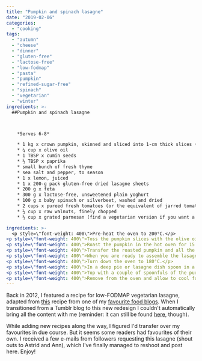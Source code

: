 ```yaml
---
title: "Pumpkin and spinach lasagne"
date: "2019-02-06"
categories: 
  - "cooking"
tags: 
  - "autumn"
  - "cheese"
  - "dinner"
  - "gluten-free"
  - "lactose-free"
  - "low-fodmap"
  - "pasta"
  - "pumpkin"
  - "refined-sugar-free"
  - "spinach"
  - "vegetarian"
  - "winter"
ingredients: >-
  ##Pumpkin and spinach lasagne



    *Serves 6-8*

 	* 1 kg x crown pumpkin, skinned and sliced into 1-cm thick slices (note: butternut pumpkin is only allowed in minimal amounts, so choose crown instead. You could also substitute the pumpkin for eggplant)
 	* ¼ cup x olive oil
 	* 1 TBSP x cumin seeds
 	* ½ TBSP x paprika
 	* small bunch of fresh thyme
 	* sea salt and pepper, to season
 	* 1 x lemon, juiced
 	* 1 x 200-g pack gluten-free dried lasagne sheets
 	* 200 g x feta
 	* 300 g x lactose-free, unsweetened plain yoghurt
 	* 100 g x baby spinach or silverbeet, washed and dried
 	* 2 cups x pureed fresh tomatoes (or the equivalent of jarred tomatoes)
 	* ½ cup x raw walnuts, finely chopped
 	* ½ cup x grated parmesan (find a vegetarian version if you want a completely veggie meal)

ingredients: >-
  <p style=\"font-weight: 400\">Pre-heat the oven to 200°C.</p>
<p style=\"font-weight: 400\">Toss the pumpkin slices with the olive oil, cumin seeds, paprika and thyme until the pumpkin is well coated. Season with ground sea salt and fresh cracked pepper and transfer to a large roasting tray.</p>
<p style=\"font-weight: 400\">Roast the pumpkin in the hot oven for 15 minutes until soft and golden.</p>
<p style=\"font-weight: 400\">Transfer the roasted pumpkin and all the pan juices to a shallow bowl and drizzle over the lemon juice. Place in the fridge to marinate for at least 30 minutes.</p>
<p style=\"font-weight: 400\">When you are ready to assemble the lasagne cook the pasta sheets in batches in plenty or rapidly boiling water until al-dente (tender) but not overcooked. Crumble the feta into the yoghurt and combine.</p>
<p style=\"font-weight: 400\">Turn down the oven to 180°C.</p>
<p style=\"font-weight: 400\">In a deep pie or lasagne dish spoon in a layer of the feta/yoghurt mix, top with a layer of baby spinach/silverbeet and then a layer of the roasted pumpkin. Top with cooked lasagne sheets.</p>
<p style=\"font-weight: 400\">Top with a couple of spoonfuls of the pureed tomatoes, more feta/yoghurt, baby spinach/silverbeet and pumpkin. Top with another layer of cooked pasta and repeat. Finish by sprinkling the walnuts and parmesan on top, and place in the oven to cook for 35-40 minutes until bubbling and golden on top.</p>
<p style=\"font-weight: 400\">Remove from the oven and allow to cool for a few minutes before cutting into wedges. Serve accompanied with a crisp salad or a side of low-FODMAP vegetables if you prefer.</p>
---
```

Back in 2012, I featured a recipe for low-FODMAP vegetarian lasagne, adapted from [this](http://veggienumnum.com/2011/07/15/pumpkin-spinach-lasagna/) recipe from one of my [favourite food blogs](http://veggienumnum.com/). When I transitioned from a Tumblr blog to this new redesign I couldn't automatically bring all the content with me (reminder: it can still be found [here](http://cookingwithnothing.tumblr.com/), though).

While adding new recipes along the way, I figured I'd transfer over my favourites in due course. But it seems some readers had favourites of their own. I received a few e-mails from followers requesting this lasagne (shout outs to Astrid and Ann), which I've finally managed to reshoot and post here. Enjoy!
